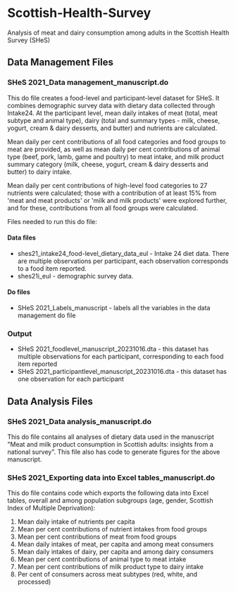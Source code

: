 # Scottish-Health-Survey
Analysis of meat and dairy consumption among adults in the Scottish Health Survey (SHeS)

## Data Management Files

### SHeS 2021_Data management_manuscript.do
This do file creates a food-level and participant-level dataset for SHeS. It combines demographic survey data with dietary data collected through Intake24. At the participant level, mean daily intakes of meat (total, meat subtype and animal type), dairy (total and summary types - milk, cheese, yogurt, cream & dairy desserts, and butter) and nutrients are calculated. 

Mean daily per cent contributions of all food categories and food groups to meat are provided, as well as mean daily per cent contributions of animal type (beef, pork, lamb, game and poultry) to meat intake, and milk product summary category (milk, cheese, yogurt, cream & dairy desserts and butter) to dairy intake. 

Mean daily per cent contributions of high-level food categories to 27 nutrients were calculated; those with a contribution of at least 15% from 'meat and meat products' or 'milk and milk products' were explored further, and for these, contributions from all food groups were calculated.

Files needed to run this do file:
#### Data files
- shes21_intake24_food-level_dietary_data_eul - Intake 24 diet data. There are multiple observations per participant, each observation corresponds to a food item reported.
- shes21i_eul - demographic survey data.

#### Do files
- SHeS 2021_Labels_manuscript - labels all the variables in the data management do file

### Output
- SHeS 2021_foodlevel_manuscript_20231016.dta - this dataset has multiple observations for each participant, corresponding to each food item reported
- SHeS 2021_participantlevel_manuscript_20231016.dta - this dataset has one observation for each participant

## Data Analysis Files
### SHeS 2021_Data analysis_manuscript.do
This do file contains all analyses of dietary data used in the manuscript "Meat and milk product consumption in Scottish adults: insights from a national survey". This file also has code to generate figures for the above manuscript.

### SHeS 2021_Exporting data into Excel tables_manuscript.do

This do file contains code which exports the following data into Excel tables, overall and among population subgroups (age, gender, Scottish Index of Multiple Deprivation): 
1) Mean daily intake of nutrients per capita
2) Mean per cent contributions of nutrient intakes from food groups
3) Mean per cent contributions of meat from food groups
4) Mean daily intakes of meat, per capita and among meat consumers
5) Mean daily intakes of dairy, per capita and among dairy consumers
6) Mean per cent contributions of animal type to meat intake
7) Mean per cent contributions of milk product type to dairy intake
8) Per cent of consumers across meat subtypes (red, white, and processed)

